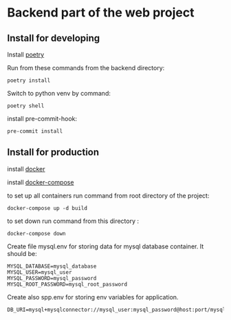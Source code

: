 # Backend part of the web project

## Install for developing

Install [poetry](https://python-poetry.org/docs/#installation)

Run from these commands from the backend directory:
```shell
poetry install
```

Switch to python venv by command:
```shell
poetry shell
```

install pre-commit-hook:
```shell
pre-commit install
```

## Install for production

install [docker](https://docs.docker.com/engine/install/)

install [docker-compose](https://docs.docker.com/compose/install/)

to set up all containers run command from root directory of the project:
```shell
docker-compose up -d build
```

to set down run command from this directory :
```shell
docker-compose down
```

Create file mysql.env for storing data for mysql database container. It should be:
```shell
MYSQL_DATABASE=mysql_database
MYSQL_USER=mysql_user
MYSQL_PASSWORD=mysql_password
MYSQL_ROOT_PASSWORD=mysql_root_password
```

Create also spp.env for storing env variables for application.
```shell
DB_URI=mysql+mysqlconnector://mysql_user:mysql_password@host:port/mysql_database
```
